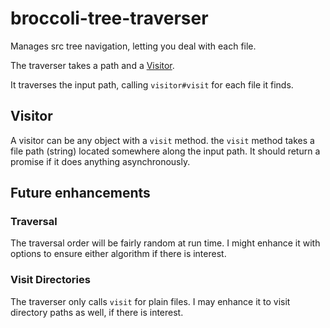 broccoli-tree-traverser
====================

Manages src tree navigation, letting you deal with each file.

The traverser takes a path and a [Visitor](#visitor).

It traverses the input path, calling `visitor#visit` for each file it finds.

## Visitor <a name="visitor"></a>

A visitor can be any object with a `visit` method. the `visit` method takes a file path (string)
located somewhere along the input path. It should return a promise if it does anything asynchronously.

## Future enhancements

### Traversal
The traversal order will be fairly random at run time.
I might enhance it with options to ensure either algorithm if there is interest.

### Visit Directories
The traverser only calls `visit` for plain files. I may enhance it to visit directory paths as well, if there is 
interest.
